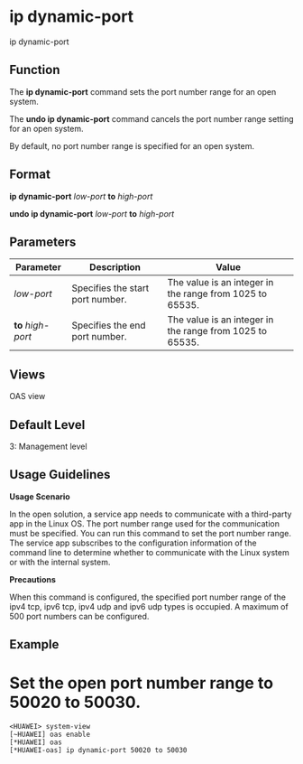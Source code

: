 ip dynamic-port
===============

ip dynamic-port

Function
--------



The **ip dynamic-port** command sets the port number range for an open system.

The **undo ip dynamic-port** command cancels the port number range setting for an open system.



By default, no port number range is specified for an open system.


Format
------

**ip dynamic-port** *low-port* **to** *high-port*

**undo ip dynamic-port** *low-port* **to** *high-port*


Parameters
----------

| Parameter | Description | Value |
| --- | --- | --- |
| *low-port* | Specifies the start port number. | The value is an integer in the range from 1025 to 65535. |
| **to** *high-port* | Specifies the end port number. | The value is an integer in the range from 1025 to 65535. |



Views
-----

OAS view


Default Level
-------------

3: Management level


Usage Guidelines
----------------

**Usage Scenario**

In the open solution, a service app needs to communicate with a third-party app in the Linux OS. The port number range used for the communication must be specified. You can run this command to set the port number range. The service app subscribes to the configuration information of the command line to determine whether to communicate with the Linux system or with the internal system.

**Precautions**

When this command is configured, the specified port number range of the ipv4 tcp, ipv6 tcp, ipv4 udp and ipv6 udp types is occupied. A maximum of 500 port numbers can be configured.


Example
-------

# Set the open port number range to 50020 to 50030.
```
<HUAWEI> system-view
[~HUAWEI] oas enable
[*HUAWEI] oas
[*HUAWEI-oas] ip dynamic-port 50020 to 50030

```